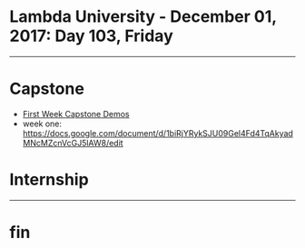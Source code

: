 # Lambda University - December 01, 2017: Day 103, Friday
***
# Capstone
- [First Week Capstone Demos](https://youtu.be/0FH5zC0tg-Q)
- week one: https://docs.google.com/document/d/1biRjYRykSJU09Gel4Fd4TqAkyadMNcMZcnVcGJ5lAW8/edit
# Internship
***
# fin
